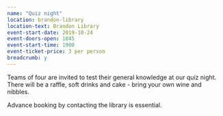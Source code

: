 ```yaml
---
name: "Quiz night"
location: brandon-library
location-text: Brandon Library
event-start-date: 2019-10-24
event-doors-open: 1845
event-start-time: 1900
event-ticket-price: 3 per person
breadcrumb: y
---
```


Teams of four are invited to test their general knowledge at our quiz night. There will be a raffle, soft drinks and cake - bring your own wine and nibbles.

Advance booking by contacting the library is essential.
